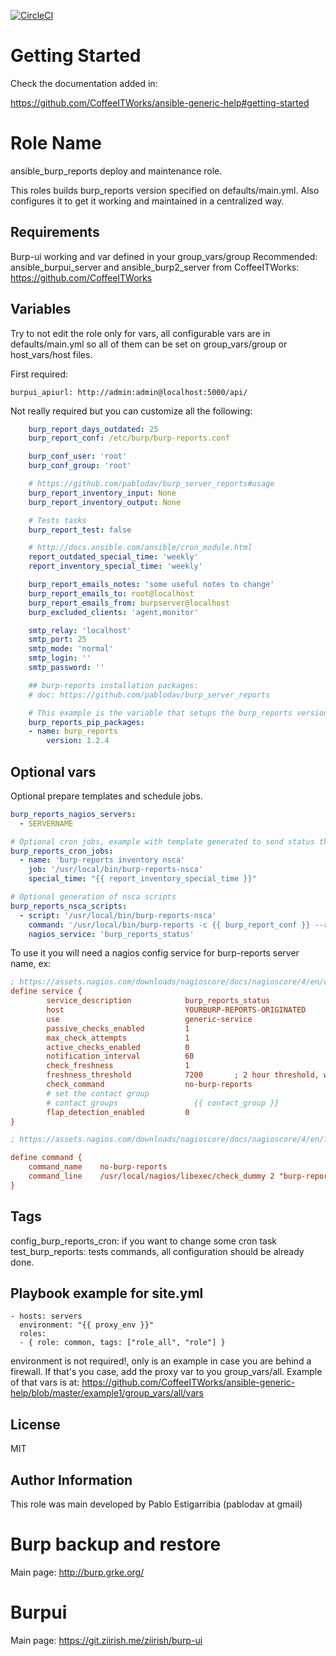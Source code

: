 [![CircleCI](https://circleci.com/gh/CoffeeITWorks/ansible_burp_reports.svg?style=svg)](https://circleci.com/gh/CoffeeITWorks/ansible_burp_reports)

Getting Started
================

Check the documentation added in: 

https://github.com/CoffeeITWorks/ansible-generic-help#getting-started


Role Name
=========

ansible_burp_reports deploy and maintenance role.

This roles builds burp_reports version specified on defaults/main.yml. 
Also configures it to get it working and maintained in a centralized way.


Requirements
--------------

Burp-ui working and var defined in your group_vars/group
Recommended: ansible_burpui_server and ansible_burp2_server from CoffeeITWorks: https://github.com/CoffeeITWorks

Variables
---------

Try to not edit the role only for vars, all configurable vars are in defaults/main.yml so all of them can
be set on group_vars/group or host_vars/host files.

First required:

    burpui_apiurl: http://admin:admin@localhost:5000/api/


Not really required but you can customize all the following: 

```yaml
    burp_report_days_outdated: 25
    burp_report_conf: /etc/burp/burp-reports.conf

    burp_conf_user: 'root'
    burp_conf_group: 'root'

    # https://github.com/pablodav/burp_server_reports#usage
    burp_report_inventory_input: None
    burp_report_inventory_output: None

    # Tests tasks
    burp_report_test: false

    # http://docs.ansible.com/ansible/cron_module.html
    report_outdated_special_time: 'weekly'
    report_inventory_special_time: 'weekly'

    burp_report_emails_notes: 'some useful notes to change'
    burp_report_emails_to: root@localhost
    burp_report_emails_from: burpserver@localhost
    burp_excluded_clients: 'agent,monitor'

    smtp_relay: 'localhost'
    smtp_port: 25
    smtp_mode: 'normal'
    smtp_login: ''
    smtp_password: ''

    ## burp-reports installation packages: 
    # doc: https://github.com/pablodav/burp_server_reports

    # This example is the variable that setups the burp_reports version:
    burp_reports_pip_packages:
    - name: burp_reports
        version: 1.2.4
```

Optional vars
-------------

Optional prepare templates and schedule jobs.

```yaml
burp_reports_nagios_servers:
  - SERVERNAME

# Optional cron jobs, example with template generated to send status through nsca
burp_reports_cron_jobs:
  - name: 'burp-reports inventory nsca'
    job: '/usr/local/bin/burp-reports-nsca'
    special_time: "{{ report_inventory_special_time }}"

# Optional generation of nsca scripts
burp_reports_nsca_scripts:
  - script: '/usr/local/bin/burp-reports-nsca'
    command: '/usr/local/bin/burp-reports -c {{ burp_report_conf }} --report inventory -i {{ burp_report_inventory_input }} -o {{ burp_report_inventory_output }}'
    nagios_service: 'burp_reports_status'
```

To use it you will need a nagios config service for burp-reports server name, ex:

```cfg
; https://assets.nagios.com/downloads/nagioscore/docs/nagioscore/4/en/objectdefinitions.html#service
define service {
        service_description            burp_reports_status
        host                           YOURBURP-REPORTS-ORIGINATED
        use                            generic-service
        passive_checks_enabled         1
        max_check_attempts             1
        active_checks_enabled          0
        notification_interval          60
        check_freshness                1
        freshness_threshold            7200       ; 2 hour threshold, without cron execution will execute check_command
        check_command                  no-burp-reports
        # set the contact group
        # contact_groups                 {{ contact_group }}
        flap_detection_enabled         0
}

; https://assets.nagios.com/downloads/nagioscore/docs/nagioscore/4/en/freshness.html

define command {
    command_name    no-burp-reports
    command_line    /usr/local/nagios/libexec/check_dummy 2 "burp-reports was not executed in time"
}
```

Tags
----

config_burp_reports_cron: if you want to change some cron task
test_burp_reports: tests commands, all configuration should be already done. 

Playbook example for site.yml
-----------------------------

    - hosts: servers
      environment: "{{ proxy_env }}"
      roles:
      - { role: common, tags: ["role_all", "role"] }
      
environment is not required!, only is an example in case you are behind a firewall. If that's you case, add the proxy var to you group_vars/all.
Example of that vars is at: https://github.com/CoffeeITWorks/ansible-generic-help/blob/master/example1/group_vars/all/vars

License
-------

MIT

Author Information
------------------

This role was main developed by Pablo Estigarribia (pablodav at gmail)

Burp backup and restore
=======================

Main page: http://burp.grke.org/

Burpui
======

Main page: https://git.ziirish.me/ziirish/burp-ui

